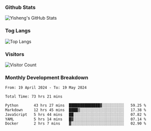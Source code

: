 ### Github Stats
![Yisheng's GitHub Stats](https://github-readme-stats-9qabuvhk1-gongyisheng.vercel.app/api?username=gongyisheng&count_private=true&show_icons=true)
### Tog Langs
![Top Langs](https://github-readme-stats-9qabuvhk1-gongyisheng.vercel.app/api/top-langs/?username=gongyisheng&layout=compact)
### Visitors
![Visitor Count](https://profile-counter.glitch.me/gongyisheng/count.svg)
### Monthly Development Breakdown
<!--START_SECTION:waka-->

```txt
From: 19 April 2024 - To: 19 May 2024

Total Time: 73 hrs 21 mins

Python       43 hrs 27 mins  ██████████████▓░░░░░░░░░░   59.25 %
Markdown     12 hrs 45 mins  ████▒░░░░░░░░░░░░░░░░░░░░   17.38 %
JavaScript   5 hrs 44 mins   ██░░░░░░░░░░░░░░░░░░░░░░░   07.82 %
YAML         5 hrs 14 mins   █▓░░░░░░░░░░░░░░░░░░░░░░░   07.14 %
Docker       2 hrs 7 mins    ▓░░░░░░░░░░░░░░░░░░░░░░░░   02.90 %
```

<!--END_SECTION:waka-->

